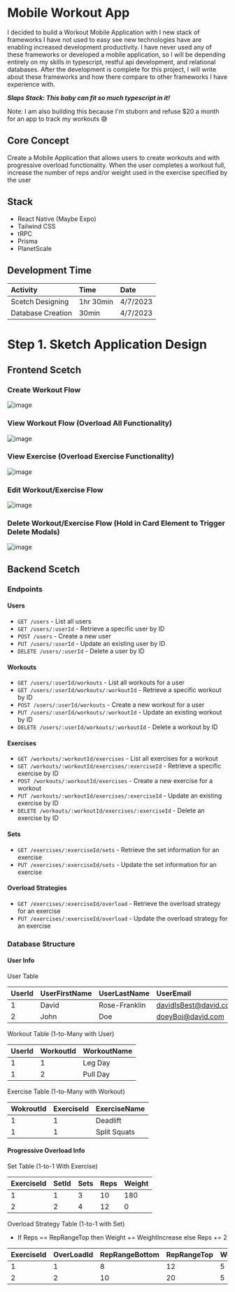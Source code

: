 # Mobile Workout App

I decided to build a Workout Mobile Application with I new stack of frameworks I have not used to easy see new technologies have are enabling increased development productivity. I have never used any of these frameworks or developed a mobile application, so I will be depending entirely on my skills in typescript, restful api development, and relational databases. After the development is complete for this project, I will write about these frameworks and how there compare to other frameworks I have experience with.

***Slaps Stack: This baby can fit so much typescript in it!***

Note: I am also building this because I'm stuborn and refuse $20 a month for an app to track my workouts :sweat_smile:

## Core Concept

Create a Mobile Application that allows users to create workouts and with progressive overload functionality. When the user completes a workout full, increase the number of reps and/or weight used in the exercise specified by the user

## Stack 
- React Native (Maybe Expo)
- Tailwind CSS
- tRPC
- Prisma
- PlanetScale

## Development Time

| Activity          | Time       | Date     |
|:------------------|:-----------|:---------|
| Scetch Designing  | 1hr 30min  | 4/7/2023 |
| Database Creation | 30min      | 4/7/2023 |

# Step 1. Sketch Application Design

## Frontend Scetch

### Create Workout Flow

![image](https://user-images.githubusercontent.com/99210748/230599079-69d7a652-bc36-41cc-8627-3979b320b53d.png)

### View Workout Flow (Overload All Functionality)

![image](https://user-images.githubusercontent.com/99210748/230600559-7c9ccf71-99ac-44dd-a9d1-a2e9dd0a8326.png)

### View Exercise (Overload Exercise Functionality)

![image](https://user-images.githubusercontent.com/99210748/230602405-1d77b64b-2637-4003-9b27-0856be0b95c5.png)

### Edit Workout/Exercise Flow

![image](https://user-images.githubusercontent.com/99210748/230603445-f6905532-421e-47ff-846b-a2a14359cbfa.png)

### Delete Workout/Exercise Flow (Hold in Card Element to Trigger Delete Modals)

![image](https://user-images.githubusercontent.com/99210748/230606753-fd2368fe-6af8-4a28-864a-a3455d629105.png)

## Backend Scetch

### Endpoints

#### Users

- `GET /users` - List all users
- `GET /users/:userId` - Retrieve a specific user by ID
- `POST /users` - Create a new user
- `PUT /users/:userId` - Update an existing user by ID
- `DELETE /users/:userId` - Delete a user by ID

#### Workouts

- `GET /users/:userId/workouts` - List all workouts for a user
- `GET /users/:userId/workouts/:workoutId` - Retrieve a specific workout by ID
- `POST /users/:userId/workouts` - Create a new workout for a user
- `PUT /users/:userId/workouts/:workoutId` - Update an existing workout by ID
- `DELETE /users/:userId/workouts/:workoutId` - Delete a workout by ID

#### Exercises

- `GET /workouts/:workoutId/exercises` - List all exercises for a workout
- `GET /workouts/:workoutId/exercises/:exerciseId` - Retrieve a specific exercise by ID
- `POST /workouts/:workoutId/exercises` - Create a new exercise for a workout
- `PUT /workouts/:workoutId/exercises/:exerciseId` - Update an existing exercise by ID
- `DELETE /workouts/:workoutId/exercises/:exerciseId` - Delete an exercise by ID

#### Sets

- `GET /exercises/:exerciseId/sets` - Retrieve the set information for an exercise
- `PUT /exercises/:exerciseId/sets` - Update the set information for an exercise

#### Overload Strategies

- `GET /exercises/:exerciseId/overload` - Retrieve the overload strategy for an exercise
- `PUT /exercises/:exerciseId/overload` - Update the overload strategy for an exercise

### Database Structure

#### User Info

User Table

| UserId        | UserFirstName   | UserLastName  | UserEmail               |
| :------------ |:----------------|:--------------|:------------------------|
| 1             | David           | Rose-Franklin |   davidIsBest@david.com |
| 2             | John            |   Doe         |   doeyBoi@david.com     |

Workout Table (1-to-Many with User)

| UserId | WorkoutId     | WorkoutName     |
|:-------| :------------ |:----------------|
| 1      | 1             | Leg Day         |
| 1      | 2             | Pull Day        |

Exercise Table (1-to-Many with Workout)

| WokroutId     | ExerciseId | ExerciseName  |
| :------------ |:-----------|:--------------|
| 1             | 1          | Deadlift      |
| 1             | 1          | Split Squats  |

#### Progressive Overload Info

Set Table (1-to-1 With Exercise)

| ExerciseId    | SetId   | Sets  | Reps | Weight |
| :------------ |:--------|:------|:-----|:-------|
| 1             | 1       | 3     | 10   | 180    |
| 2             | 2       | 4     | 12   | 0      |

Overload Strategy Table (1-to-1 with Set)

- If Reps == RepRangeTop then Weight += WeightIncrease else Reps += 2 

| ExerciseId    | OverLoadId   | RepRangeBottom | RepRangeTop | WeightIncrease |
| :------------ |:-------------|:---------------|:------------|:---------------|
| 1             | 1            | 8              | 12          | 5              |
| 2             | 2            | 10             | 20          | 5              |


